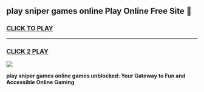 
## play sniper games online Play Online Free Site 👋
<h3>
<a href="https://download.freeplayer.one?title=play_sniper_games_online&ref=21F">CLICK TO PLAY</a></h3>
<hr>

<h3>
<a href="https://download.freeplayer.one?title=play_sniper_games_online&ref=21F">CLICK 2 PLAY</a>
  
</h3>

<a href="https://download.freeplayer.one?title=play_sniper_games_online&ref=21F"><img src="https://cdnb.artstation.com/p/assets/images/images/032/539/853/original/anto-thomas-button-gif.gif"></a>


**play sniper games online games unblocked: Your Gateway to Fun and Accessible Online Gaming**
